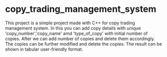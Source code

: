 # copy_trading_management_system
This project is a simple project made with C++ for copy trading management system.
In this you can add copy details with unique 'copy_number','copy_name' amd 'type_of_copy' with initial number of copies. After we can add number of copies and delete them accordingly. The copies can be further modified and delete the copies. The result can be shown in tabular user-friendly format.
